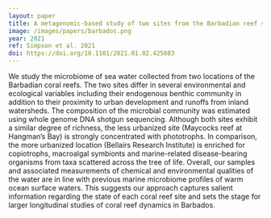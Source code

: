 ```yaml
---
layout: paper
title: A metagenomic-based study of two sites from the Barbadian reef system
image: /images/papers/barbados.png
year: 2021
ref: Simpson et al. 2021  
doi: https://doi.org/10.1101/2021.01.02.425083
---
```


We study the microbiome of sea water collected from two locations of the Barbadian coral reefs. The two sites differ in several environmental and ecological variables including their endogenous benthic community in addition to their proximity to urban development and runoffs from inland watersheds. The composition of the microbial community was estimated using whole genome DNA shotgun sequencing. Although both sites exhibit a similar degree of richness, the less urbanized site (Maycocks reef at Hangman’s Bay) is strongly concentrated with phototrophs. In comparison, the more urbanized location (Bellairs Research Institute) is enriched for copiotrophs, macroalgal symbionts and marine-related disease-bearing organisms from taxa scattered across the tree of life. Overall, our samples and associated measurements of chemical and environmental qualities of the water are in line with previous marine microbiome profiles of warm ocean surface waters. This suggests our approach captures salient information regarding the state of each coral reef site and sets the stage for larger longitudinal studies of coral reef dynamics in Barbados.